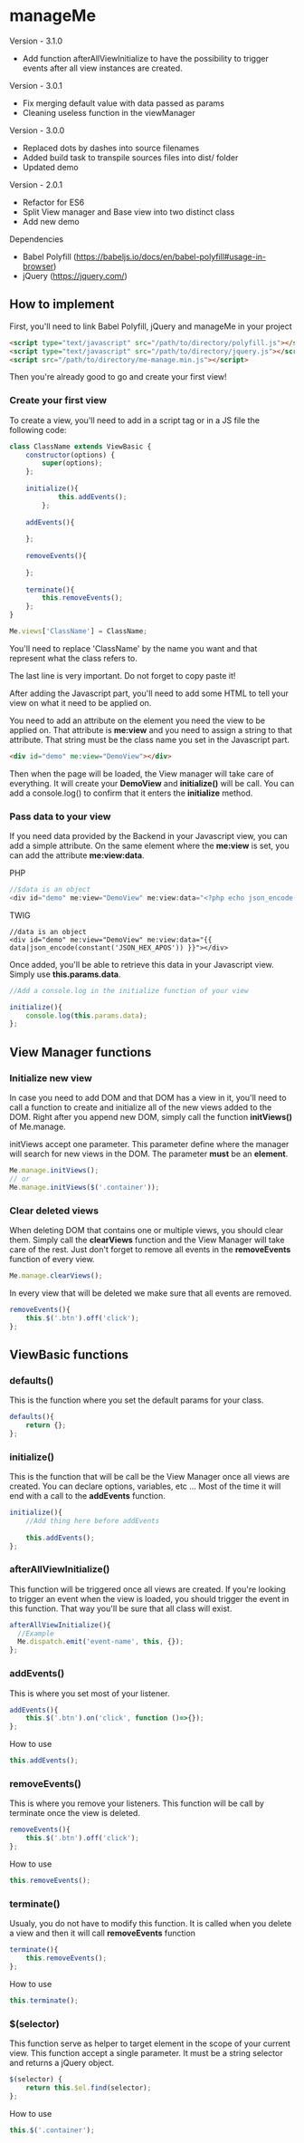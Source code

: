 manageMe
=======
Version - 3.1.0
- Add function afterAllViewInitialize to have the possibility to trigger events after all view instances are created.

Version - 3.0.1
- Fix merging default value with data passed as params
- Cleaning useless function in the viewManager

Version - 3.0.0
- Replaced dots by dashes into source filenames
- Added build task to transpile sources files into dist/ folder
- Updated demo

Version - 2.0.1
- Refactor for ES6
- Split View manager and Base view into two distinct class
- Add new demo

Dependencies

- Babel Polyfill (https://babeljs.io/docs/en/babel-polyfill#usage-in-browser)
- jQuery (https://jquery.com/)

## How to implement

First, you'll need to link Babel Polyfill, jQuery and manageMe in your project 
```html
<script type="text/javascript" src="/path/to/directory/polyfill.js"></script>
<script type="text/javascript" src="/path/to/directory/jquery.js"></script>
<script src="/path/to/directory/me-manage.min.js"></script>
```

Then you're already good to go and create your first view!


### Create your first view
To create a view, you'll need to add in a script tag or in a JS file the following code:


```javascript
class ClassName extends ViewBasic {
	constructor(options) {
	    super(options);
	};
	
	initialize(){
            this.addEvents();
        };
	
	addEvents(){
	
	};
	
	removeEvents(){
	    
	};
	
	terminate(){
	    this.removeEvents();
	};
}

Me.views['ClassName'] = ClassName;
```

You'll need to replace 'ClassName' by the name you want and that represent what the class refers to.

The last line is very important. Do not forget to copy paste it!

After adding the Javascript part, you'll need to add some HTML to tell your view on what it need to 
be applied on.

You need to add an attribute on the element you need the view to be applied on. That attribute is 
**me:view** and you need to assign a string to that attribute. That string must be the class name 
you set in the Javascript part.

```html
<div id="demo" me:view="DemoView"></div>
```

Then when the page will be loaded, the View manager will take care of everything. It will create 
your **DemoView** and **initialize()** will be call. You can add a console.log() to confirm that 
it enters the **initialize** method.

### Pass data to your view

If you need data provided by the Backend in your Javascript view, you can add a simple attribute. 
On the same element where the **me:view** is set, you can add the attribute **me:view:data**.

PHP
```php 
//$data is an object
<div id="demo" me:view="DemoView" me:view:data="<?php echo json_encode($data, JSON_HEX_APOS); ?>"></div>
```

TWIG
```twig
//data is an object
<div id="demo" me:view="DemoView" me:view:data="{{ data|json_encode(constant('JSON_HEX_APOS')) }}"></div>
```

Once added, you'll be able to retrieve this data in your Javascript view. Simply use **this.params.data**.

```javascript
//Add a console.log in the initialize function of your view

initialize(){
    console.log(this.params.data);
};
```


## View Manager functions

### Initialize new view
In case you need to add DOM and that DOM has a view in it, you'll need to call a function to create and 
initialize all of the new views added to the DOM. Right after you append new DOM, simply call the function **initViews()** of Me.manage.


initViews accept one parameter. This parameter define where the manager will search for new views in the DOM.
The parameter **must** be an **element**.

```javascript
Me.manage.initViews();
// or
Me.manage.initViews($('.container'));
```

### Clear deleted views

When deleting DOM that contains one or multiple views, you should clear them.
Simply call the **clearViews** function and the View Manager will take care of the rest. 
Just don't forget to remove all events in the **removeEvents** function of every view.


```javascript
Me.manage.clearViews();
```

In every view that will be deleted we make sure that all events are removed.
```javascript
removeEvents(){
    this.$('.btn').off('click');
};
```

## ViewBasic functions

### defaults()

This is the function where you set the default params for your class.

```javascript
defaults(){
    return {};
};
```

### initialize()

This is the function that will be call be the View Manager once all views are created. You can declare options, variables, etc ...
Most of the time it will end with a call to the **addEvents** function.

```javascript
initialize(){
    //Add thing here before addEvents
	
    this.addEvents();
};
```

### afterAllViewInitialize()

This function will be triggered once all views are created. If you're looking to trigger an event when the view is loaded, you should trigger the event in this function. That way you'll be sure that all class will exist.
```javascript
afterAllViewInitialize(){
  //Example
  Me.dispatch.emit('event-name', this, {});
};
```

### addEvents()
This is where you set most of your listener. 

```javascript
addEvents(){
    this.$('.btn').on('click', function ()=>{});
};
```

How to use

```javascript
this.addEvents();
```

### removeEvents()
This is where you remove your listeners. This function will be call by terminate once the view is deleted.

```javascript
removeEvents(){
    this.$('.btn').off('click');
};
```

How to use

```javascript
this.removeEvents();
```

### terminate()
Usualy, you do not have to modify this function. It is called when you delete a view and then it will call **removeEvents** function

```javascript
terminate(){
    this.removeEvents();
};
```

How to use

```javascript
this.terminate();
```

### $(selector)
This function serve as helper to target element in the scope of your current view.
This function accept a single parameter. It must be a string selector and returns a jQuery object.

```javascript
$(selector) {
    return this.$el.find(selector);
};
```

How to use

```javascript
this.$('.container');
```
